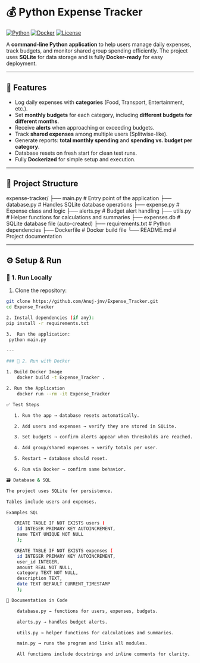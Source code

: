 # 💰 Python Expense Tracker

[![Python](https://img.shields.io/badge/Python-3.10+-blue.svg)](https://www.python.org/)
[![Docker](https://img.shields.io/badge/Docker-Ready-blue.svg)](https://www.docker.com/)
[![License](https://img.shields.io/badge/License-MIT-green.svg)](LICENSE)

A **command-line Python application** to help users manage daily expenses, track budgets, and monitor shared group spending efficiently. The project uses **SQLite** for data storage and is fully **Docker-ready** for easy deployment.

---

## 📌 Features

- Log daily expenses with **categories** (Food, Transport, Entertainment, etc.).
- Set **monthly budgets** for each category, including **different budgets for different months**.
- Receive **alerts** when approaching or exceeding budgets.
- Track **shared expenses** among multiple users (Splitwise-like).
- Generate reports: **total monthly spending** and **spending vs. budget per category**.
- Database resets on fresh start for clean test runs.
- Fully **Dockerized** for simple setup and execution.

---

## 📂 Project Structure

expense-tracker/
├── main.py # Entry point of the application
├── database.py # Handles SQLite database operations
├── expense.py # Expense class and logic
├── alerts.py # Budget alert handling
├── utils.py # Helper functions for calculations and summaries
├── expenses.db # SQLite database file (auto-created)
├── requirements.txt # Python dependencies
├── Dockerfile # Docker build file
└── README.md # Project documentation


---

## ⚙️ Setup & Run

### 🔹 1. Run Locally

1. Clone the repository:  
```bash
git clone https://github.com/Anuj-jnv/Expense_Tracker.git
cd Expense_Tracker

2. Install dependencies (if any):
pip install -r requirements.txt

3.  Run the application:
 python main.py

---

### 🔹 2. Run with Docker

1. Build Docker Image
    docker build -t Expense_Tracker .

2. Run the Application
    docker run --rm -it Expense_Tracker

✅ Test Steps

   1. Run the app → database resets automatically.

   2. Add users and expenses → verify they are stored in SQLite.

   3. Set budgets → confirm alerts appear when thresholds are reached.

   4. Add group/shared expenses → verify totals per user.

   5. Restart → database should reset.

   6. Run via Docker → confirm same behavior.

🗃️ Database & SQL

The project uses SQLite for persistence.

Tables include users and expenses.

Examples SQL

   CREATE TABLE IF NOT EXISTS users (
    id INTEGER PRIMARY KEY AUTOINCREMENT,
    name TEXT UNIQUE NOT NULL
    );

   CREATE TABLE IF NOT EXISTS expenses (
    id INTEGER PRIMARY KEY AUTOINCREMENT,
    user_id INTEGER,
    amount REAL NOT NULL,
    category TEXT NOT NULL,
    description TEXT,
    date TEXT DEFAULT CURRENT_TIMESTAMP
    );

📝 Documentation in Code

    database.py → functions for users, expenses, budgets.

    alerts.py → handles budget alerts.

    utils.py → helper functions for calculations and summaries.

    main.py → runs the program and links all modules.

    All functions include docstrings and inline comments for clarity.





